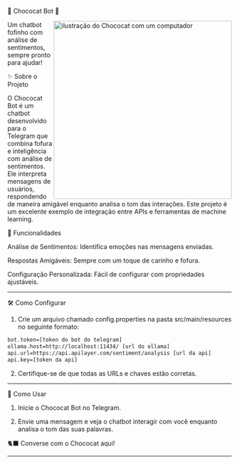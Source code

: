 🐾 Chococat Bot 🐾

<img src="https://th.bing.com/th/id/R.a22071e159a825a68797442a103004a8?rik=jz5NFgl0JwO7dg&riu=http%3a%2f%2fimages5.fanpop.com%2fimage%2fphotos%2f31600000%2fChococat-Wallpaper-chococat-31622751-1280-1024.png&ehk=0XbSjC1AjPIdnCqvVsRns7O5TXjldZhMEVEzOWG0p5Q%3d&risl=&pid=ImgRaw&r=0" alt="ilustração do Chococat com um computador" min-width="400px" max-width="400px" width="400px" align="right">Um chatbot fofinho com análise de sentimentos, sempre pronto para ajudar!

✨ Sobre o Projeto

O Chococat Bot é um chatbot desenvolvido para o Telegram que combina fofura e inteligência com análise de sentimentos. Ele interpreta mensagens de usuários, respondendo de maneira amigável enquanto analisa o tom das interações. Este projeto é um excelente exemplo de integração entre APIs e ferramentas de machine learning.

🎯 Funcionalidades

Análise de Sentimentos: Identifica emoções nas mensagens enviadas.

Respostas Amigáveis: Sempre com um toque de carinho e fofura.

Configuração Personalizada: Fácil de configurar com propriedades ajustáveis.



---

🛠️ Como Configurar

1. Crie um arquivo chamado config.properties na pasta src/main/resources no seguinte formato:

``` bash
bot.token=[token do bot do telegram]
ollama.host=http://localhost:11434/ [url do ollama]
api.url=https://api.apilayer.com/sentiment/analysis [url da api]
api.key=[token da api]
```
2. Certifique-se de que todas as URLs e chaves estão corretas.


---

🚀 Como Usar

1. Inicie o Chococat Bot no Telegram.


2. Envie uma mensagem e veja o chatbot interagir com você enquanto analisa o tom das suas palavras.



🐈‍⬛ Converse com o Chococat aqui!




---
